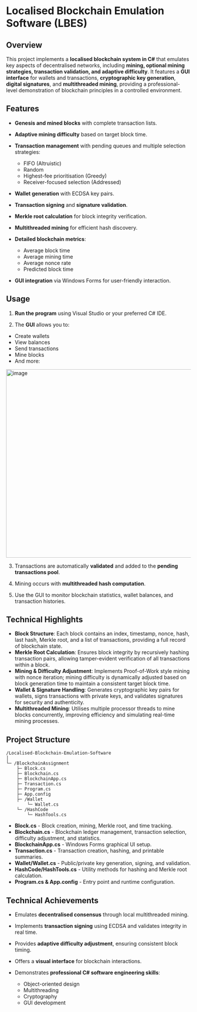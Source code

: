 # Localised Blockchain Emulation Software (LBES)

## Overview

This project implements a **localised blockchain system in C#** that emulates key aspects of decentralised networks, including **mining, optional mining strategies, transaction validation, and adaptive difficulty**. It features a **GUI interface** for wallets and transactions, **cryptographic key generation**, **digital signatures**, and **multithreaded mining**, providing a professional-level demonstration of blockchain principles in a controlled environment.

## Features

* **Genesis and mined blocks** with complete transaction lists.
* **Adaptive mining difficulty** based on target block time.
* **Transaction management** with pending queues and multiple selection strategies:

  * FIFO (Altruistic)
  * Random
  * Highest-fee prioritisation (Greedy)
  * Receiver-focused selection (Addressed)
* **Wallet generation** with ECDSA key pairs.
* **Transaction signing** and **signature validation**.
* **Merkle root calculation** for block integrity verification.
* **Multithreaded mining** for efficient hash discovery.
* **Detailed blockchain metrics**:

  * Average block time
  * Average mining time
  * Average nonce rate
  * Predicted block time
* **GUI integration** via Windows Forms for user-friendly interaction.

## Usage

1. **Run the program** using Visual Studio or your preferred C# IDE.

2. The **GUI** allows you to:
  - Create wallets
  - View balances
  - Send transactions
  - Mine blocks
  - And more:
<img width="683" height="513" alt="image" src="https://github.com/user-attachments/assets/59fc29c7-f6e4-46bf-a5ae-ea605a08d3bb" />

3. Transactions are automatically **validated** and added to the **pending transactions pool**.

4. Mining occurs with **multithreaded hash computation**.
5. Use the GUI to monitor blockchain statistics, wallet balances, and transaction histories.

## Technical Highlights

- **Block Structure**: Each block contains an index, timestamp, nonce, hash, last hash, Merkle root, and a list of transactions, providing a full record of blockchain state.  
- **Merkle Root Calculation**: Ensures block integrity by recursively hashing transaction pairs, allowing tamper-evident verification of all transactions within a block.  
- **Mining & Difficulty Adjustment**: Implements Proof-of-Work style mining with nonce iteration; mining difficulty is dynamically adjusted based on block generation time to maintain a consistent target block time.  
- **Wallet & Signature Handling**: Generates cryptographic key pairs for wallets, signs transactions with private keys, and validates signatures for security and authenticity.  
- **Multithreaded Mining**: Utilises multiple processor threads to mine blocks concurrently, improving efficiency and simulating real-time mining processes.


## Project Structure

```
/Localised-Blockchain-Emulation-Software
│
└─ /BlockchainAssignment
    ├─ Block.cs
    ├─ Blockchain.cs
    ├─ BlockchainApp.cs
    ├─ Transaction.cs
    ├─ Program.cs
    ├─ App.config
    ├─ /Wallet
        └─ Wallet.cs
    └─ /HashCode
        └─ HashTools.cs
```

* **Block.cs** - Block creation, mining, Merkle root, and time tracking.
* **Blockchain.cs** - Blockchain ledger management, transaction selection, difficulty adjustment, and statistics.
* **BlockchainApp.cs** - Windows Forms graphical UI setup.
* **Transaction.cs** - Transaction creation, hashing, and printable summaries.
* **Wallet/Wallet.cs** - Public/private key generation, signing, and validation.
* **HashCode/HashTools.cs** - Utility methods for hashing and Merkle root calculation.
* **Program.cs & App.config** - Entry point and runtime configuration.

## Technical Achievements

* Emulates **decentralised consensus** through local multithreaded mining.
* Implements **transaction signing** using ECDSA and validates integrity in real time.
* Provides **adaptive difficulty adjustment**, ensuring consistent block timing.
* Offers a **visual interface** for blockchain interactions.
* Demonstrates **professional C# software engineering skills**:

  * Object-oriented design
  * Multithreading
  * Cryptography
  * GUI development
